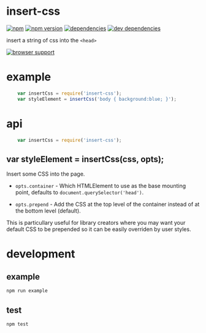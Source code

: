 # insert-css

[![npm](https://img.shields.io/badge/npm-3.10.10-blue.svg)]()
[![npm version](https://badge.fury.io/js/insert-css.svg)](https://badge.fury.io/js/insert-css)
[![dependencies](https://david-dm.org/GhaniaH/insert-css.svg)]()
[![dev dependencies](https://img.shields.io/david/dev/GhaniaH/insert-css.svg)]()

insert a string of css into the `<head>`

[![browser support](https://ci.testling.com/substack/insert-css.png)](https://ci.testling.com/substack/insert-css)

# example

``` js
    var insertCss = require('insert-css');
    var styleElement = insertCss('body { background:blue; }');
```

# api

``` js
    var insertCss = require('insert-css');
```

## var styleElement = insertCss(css, opts);

Insert some CSS into the page.

* `opts.container` - Which HTMLElement to use as the base mounting point, defaults to
`document.querySelector('head')`.

* `opts.prepend` - Add the CSS at the top level of the container instead of at the bottom level (default).

This is particullary useful for library creators where you may want your default CSS to be prepended so it
can be easily overriden by user styles.

# development

## example

``` sh
npm run example
```

## test

``` sh
npm test
```
